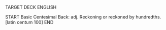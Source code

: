 TARGET DECK
ENGLISH

START
Basic
Centesimal
Back: adj. Reckoning or reckoned by hundredths. [latin centum 100]
END
